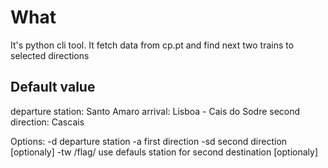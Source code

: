 # What
It's python cli tool. It fetch data from cp.pt and find next two trains to selected directions


## Default value ##
departure station: Santo Amaro
arrival: Lisboa - Cais do Sodre
second direction: Cascais


Options:
-d departure station
-a first direction
-sd second direction [optionaly]
-tw /flag/ use defauls station for second destination [optionaly]